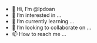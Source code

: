 - 👋 Hi, I’m @lpdoan
- 👀 I’m interested in ...
- 🌱 I’m currently learning ...
- 💞️ I’m looking to collaborate on ...
- 📫 How to reach me ...

<!---
lpdoan/lpdoan is a ✨ special ✨ repository because its `README.md` (this file) appears on your GitHub profile.
You can click the Preview link to take a look at your changes.
--->
